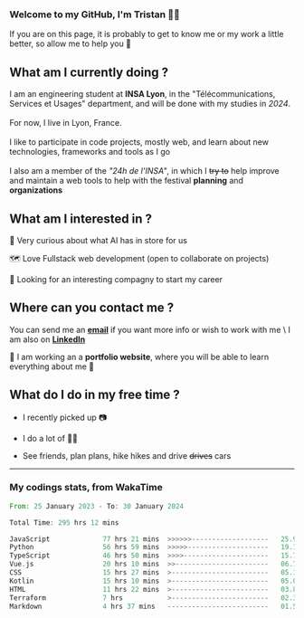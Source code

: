 ### Welcome to my GitHub, I'm Tristan 👨‍💻

If you are on this page, it is probably to get to know me or my work a little better, so allow me to help you 💁

## What am I currently doing ?

I am an engineering student at **INSA Lyon**, in the "Télécommunications, Services et Usages" department, and will be done with my studies in *2024*. \
\
For now, I live in Lyon, France. \
\
I like to participate in code projects, mostly web, and learn about new technologies, frameworks and tools as I go
\
\
I also am a member of the *"24h de l'INSA"*, in which I ~~try to~~  help improve and maintain a web tools to help with the festival **planning** and **organizations**

## What am I interested in ?
   
   🤖 Very curious about what AI has in store for us
   
   🗺️ Love Fullstack web development (open to collaborate on projects)

   🤔 Looking for an interesting compagny to start my career

## Where can you contact me ?

You can send me an **[email](mailto:tristan.dve@gmail.com)** if you want more info or wish to work with me \\
I am also on **[LinkedIn](https://www.linkedin.com/in/tristan-devin/)**

🚧 I am working an a **portfolio website**, where you will be able to learn everything about me 🚧

## What do I do in my free time ?

 - I recently picked up 📷
   
 - I do a lot of 🧗‍♂️
   
 - See friends, plan plans, hike hikes and drive ~~drives~~ cars

---
### My codings stats, from WakaTime

<!--START_SECTION:waka-->

```rust
From: 25 January 2023 - To: 30 January 2024

Total Time: 295 hrs 12 mins

JavaScript             77 hrs 21 mins  >>>>>>-------------------   25.94 %
Python                 56 hrs 59 mins  >>>>>--------------------   19.11 %
TypeScript             46 hrs 50 mins  >>>>---------------------   15.71 %
Vue.js                 20 hrs 10 mins  >>-----------------------   06.76 %
CSS                    15 hrs 27 mins  >------------------------   05.19 %
Kotlin                 15 hrs 10 mins  >------------------------   05.09 %
HTML                   11 hrs 22 mins  >------------------------   03.82 %
Terraform              7 hrs           >------------------------   02.35 %
Markdown               4 hrs 37 mins   -------------------------   01.55 %
```

<!--END_SECTION:waka-->
